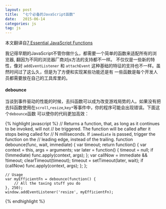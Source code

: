 ```yaml
---
layout: post
title:  "七个必备的JavaScript函数"
date:   2015-06-14
categories: js
tag: js
---
```


本文翻译自[7 Essential JavaScript Functions](http://davidwalsh.name/essential-javascript-functions)

我记得早期的JavaScript不管你做什么，都需要一个简单的函数来适配所有的浏览器, 翻因为不同的浏览器厂商对js方法的支持都不一样。
不仅仅是一些新的特性，像对 `addEventListener` 和 `attachEvent` 这种基础的特征的支持也不一样。虽然时间过了这么久，但是为了方便和实现某些功能还是有
一些函数是每个开发人员都需要放在自己的工具库里的。

#### debounce

当谈到事件驱动的性能的时候，去抖函数可以成为改变游戏局势的人。如果没有把去抖函数使用在`scroll`,`resize`,`key*`等事件中，你的程序可能会出现错误。下面这个`debounce`函数
可以使你的代码更加高效：

{% highlight javascript %}
    // Returns a function, that, as long as it continues to be invoked, will not
    // be triggered. The function will be called after it stops being called for
    // N milliseconds. If `immediate` is passed, trigger the function on the
    // leading edge, instead of the trailing.
    function debounce(func, wait, immediate) {
    	var timeout;
    	return function() {
    		var context = this, args = arguments;
    		var later = function() {
    			timeout = null;
    			if (!immediate) func.apply(context, args);
    		};
    		var callNow = immediate && !timeout;
    		clearTimeout(timeout);
    		timeout = setTimeout(later, wait);
    		if (callNow) func.apply(context, args);
    	};
    };
    
    // Usage
    var myEfficientFn = debounce(function() {
    	// All the taxing stuff you do
    }, 250);
    window.addEventListener('resize', myEfficientFn);
{% endhighlight %}
